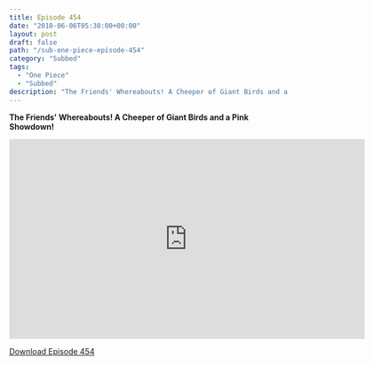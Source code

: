 ```yaml
---
title: Episode 454
date: "2010-06-06T05:30:00+00:00"
layout: post
draft: false
path: "/sub-one-piece-episode-454"
category: "Subbed"
tags:
  - "One Piece"
  - "Subbed"
description: "The Friends' Whereabouts! A Cheeper of Giant Birds and a Pink Showdown!"
---
```


**The Friends' Whereabouts! A Cheeper of Giant Birds and a Pink Showdown!**

<iframe width="640" height="360" src="https://www.rapidvideo.com/e/G6FRPESYBA" frameborder="0" marginwidth=0 marginheight=0 scrolling=no allowfullscreen></iframe>

<a href="http://ouo.io/qs/eCodkFEQ?s=https://rapidvid.to/d/https://www.rapidvideo.com/e/G6FRPESYBA">Download Episode 454</a>
